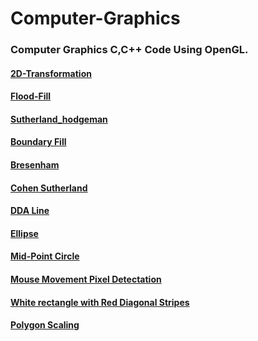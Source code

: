 # Computer-Graphics

### Computer Graphics C,C++ Code Using OpenGL.

#### [2D-Transformation](https://github.com/mohitsingla123/Computer-Graphics/blob/master/2d_transform.cpp)
#### [Flood-Fill](https://github.com/mohitsingla123/Computer-Graphics/blob/master/Flood_fill.cpp)
#### [Sutherland_hodgeman](https://github.com/mohitsingla123/Computer-Graphics/blob/master/Sutherland_hodgeman.cpp)
#### [Boundary Fill](https://github.com/mohitsingla123/Computer-Graphics/blob/master/boundary_fill.c)
#### [Bresenham](https://github.com/mohitsingla123/Computer-Graphics/blob/master/bresenham.c)
#### [Cohen Sutherland](https://github.com/mohitsingla123/Computer-Graphics/blob/master/cohen_sutherland.cpp)
#### [DDA Line](https://github.com/mohitsingla123/Computer-Graphics/blob/master/dda.c)
#### [Ellipse](https://github.com/mohitsingla123/Computer-Graphics/blob/master/ellipse.c)
#### [Mid-Point Circle](https://github.com/mohitsingla123/Computer-Graphics/blob/master/midpoint_circle.c)
#### [Mouse Movement Pixel Detectation](https://github.com/mohitsingla123/Computer-Graphics/blob/master/mousemove.cpp)
#### [White rectangle with Red Diagonal Stripes](https://github.com/mohitsingla123/Computer-Graphics/blob/master/output2.c)
#### [Polygon Scaling](https://github.com/mohitsingla123/Computer-Graphics/blob/master/polygone_scaling.cpp)
